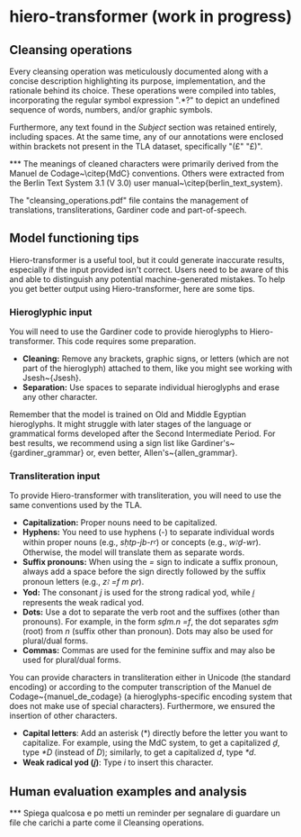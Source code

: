 # hiero-transformer (work in progress)
## Cleansing operations

Every cleansing operation was meticulously documented along with a concise description highlighting its purpose, implementation, and the rationale behind its choice. These operations were compiled into tables, incorporating the regular symbol expression ".*?" to depict an undefined sequence of words, numbers, and/or graphic symbols.

Furthermore, any text found in the _Subject_ section was retained entirely, including spaces. At the same time, any of our annotations were enclosed within brackets not present in the TLA dataset, specifically "(£" "£)".

*** The meanings of cleaned characters were primarily derived from the Manuel de Codage~\citep{MdC} conventions. Others were extracted from the Berlin Text System 3.1 (V 3.0) user manual~\citep{berlin_text_system}.

The "cleansing_operations.pdf" file contains the management of translations, transliterations, Gardiner code and part-of-speech.


## Model functioning tips
Hiero-transformer is a useful tool, but it could generate inaccurate results, especially if the input provided isn't correct. Users need to be aware of this and able to distinguish any potential machine-generated mistakes. To help you get better output using Hiero-transformer, here are some tips. 

### Hieroglyphic input
You will need to use the Gardiner code to provide hieroglyphs to Hiero-transformer. This code requires some preparation.
- **Cleaning:** Remove any brackets, graphic signs, or letters (which are not part of the hieroglyph) attached to them, like you might see working with Jsesh~{Jsesh}.
- **Separation:** Use spaces to separate individual hieroglyphs and erase any other character.

Remember that the model is trained on Old and Middle Egyptian hieroglyphs. It might struggle with later stages of the language or grammatical forms developed after the Second Intermediate Period.
For best results, we recommend using a sign list like Gardiner's~{gardiner_grammar} or, even better, Allen's~{allen_grammar}.


### Transliteration input
To provide Hiero-transformer with transliteration, you will need to use the same conventions used by the TLA.
- **Capitalization:** Proper nouns need to be capitalized.
- **Hyphens:** You need to use hyphens (-) to separate individual words within proper nouns (e.g., _sḥtp-jb-rꜥ_) or concepts (e.g., _wꜣḏ-wr_). Otherwise, the model will translate them as separate words.
- **Suffix pronouns:** When using the _=_ sign to indicate a suffix pronoun, always add a space before the sign directly followed by the suffix pronoun letters (e.g., _zꜣ =f m pr_).
- **Yod:** The consonant _j_ is used for the strong radical yod, while _i̯_ represents the weak radical yod.
- **Dots:** Use a dot to separate the verb root and the suffixes (other than pronouns). For example, in the form _sḏm.n =f_, the dot separates _sḏm_ (root) from _n_ (suffix other than pronoun). Dots may also be used for plural/dual forms.
- **Commas:** Commas are used for the feminine suffix and may also be used for plural/dual forms.

You can provide characters in transliteration either in Unicode (the standard encoding) or according to the computer transcription of the Manuel de Codage~{manuel_de_codage} (a hieroglyphs-specific encoding system that does not make use of special characters). Furthermore, we ensured the insertion of other characters.
- **Capital letters**: Add an asterisk (*) directly before the letter you want to capitalize. For example, using the MdC system, to get a capitalized _ḏ_, type _*D_ (instead of _D_); similarly, to get a capitalized _d_, type _*d_.
- **Weak radical yod (_i̯_)**: Type _i_ to insert this character.


## Human evaluation examples and analysis
*** Spiega qualcosa e po metti un reminder per segnalare di guardare un file che carichi a parte come il Cleansing operations.
